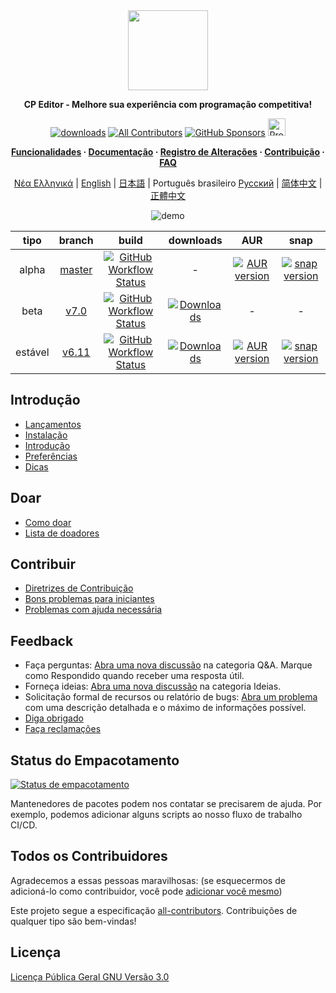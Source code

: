 
<div align="center">

<img src=assets/icon.ico width="128">

**CP Editor - Melhore sua experiência com programação competitiva!**

[![downloads](https://img.shields.io/github/downloads/cpeditor/cpeditor/total?style=for-the-badge)](https://github.com/cpeditor/cpeditor/releases)
[![All Contributors](https://img.shields.io/github/all-contributors/cpeditor/cpeditor?style=for-the-badge)](#all-contributors)
[![GitHub Sponsors](https://img.shields.io/github/sponsors/cpeditor?style=for-the-badge)](https://github.com/sponsors/cpeditor)
<a href="https://www.producthunt.com/posts/cp-editor" target="_blank"><img src="https://api.producthunt.com/widgets/embed-image/v1/featured.svg?post_id=283643&theme=dark" alt="Product Hunt" height="28"/></a>

**[Funcionalidades](https://cpeditor.org) · [Documentação](https://cpeditor.org/docs) · [Registro de Alterações](CHANGELOG.md) · [Contribuição](CONTRIBUTING_pt-BR.md) · [FAQ](https://cpeditor.org/docs/faq/)**

[Νέα Ελληνικά](README_el-GR.md) |
[English](README.md) |
[日本語](README_ja-JP.md) |
Português brasileiro
[Русский](README_ru-RU.md) |
[简体中文](README_zh-CN.md) |
[正體中文](README_zh-TW.md)

![demo](assets/demo.gif)

|  tipo  |                           branch                           |                                                                                                       build                                                                                                        |                                                                   downloads                                                                    |                                                         AUR                                                         |                                                snap                                                  |
| :----: | :--------------------------------------------------------: | :----------------------------------------------------------------------------------------------------------------------------------------------------------------------------------------------------------------: | :--------------------------------------------------------------------------------------------------------------------------------------------: | :-----------------------------------------------------------------------------------------------------------------: | :--------------------------------------------------------------------------------------------------: |
| alpha  | [master](https://github.com/cpeditor/cpeditor/tree/master) | [![GitHub Workflow Status](https://github.com/cpeditor/cpeditor/workflows/CI:%20Build%20Test/badge.svg?branch=master&event=push)](https://github.com/cpeditor/cpeditor/actions?query=event%3Apush+branch%3Amaster) |                                                                       -                                                                        | [![AUR version](https://img.shields.io/aur/version/cpeditor-git)](https://aur.archlinux.org/packages/cpeditor-git/) |  [![snap version](https://badgen.net/snapcraft/v/cpeditor/amd64/edge)](https://snapcraft.io/cpeditor)
|  beta  |   [v7.0](https://github.com/cpeditor/cpeditor/tree/v7.0)   |   [![GitHub Workflow Status](https://github.com/cpeditor/cpeditor/workflows/CI:%20Build%20Test/badge.svg?branch=v7.0&event=push)](https://github.com/cpeditor/cpeditor/actions?query=event%3Apush+branch%3Av7.0)   | [![Downloads](https://img.shields.io/github/downloads/cpeditor/cpeditor/7.0.1/total)](https://github.com/cpeditor/cpeditor/releases/tag/7.0.1) |                                                          -                                                          |                                                   -
| estável |   [v6.11](https://github.com/cpeditor/cpeditor/tree/v6.11)   |   [![GitHub Workflow Status](https://github.com/cpeditor/cpeditor/workflows/CI:%20Build%20Test/badge.svg?branch=v6.11&event=push)](https://github.com/cpeditor/cpeditor/actions?query=event%3Apush+branch%3Av6.11)   | [![Downloads](https://img.shields.io/github/downloads/cpeditor/cpeditor/6.11.2/total)](https://github.com/cpeditor/cpeditor/releases/tag/6.11.2) |     [![AUR version](https://img.shields.io/aur/version/cpeditor)](https://aur.archlinux.org/packages/cpeditor/)     |  [![snap version](https://badgen.net/snapcraft/v/cpeditor/amd64/stable)](https://snapcraft.io/cpeditor)

</div>

## Introdução

-   [Lançamentos](https://github.com/cpeditor/cpeditor/releases)
-   [Instalação](https://cpeditor.org/docs/installation/)
-   [Introdução](https://cpeditor.org/docs/setup/)
-   [Preferências](https://cpeditor.org/docs/preferences)
-   [Dicas](https://cpeditor.org/docs/tips/)

## Doar

-   [Como doar](DONATE_pt-BR.md)
-   [Lista de doadores](DONORS.md)

## Contribuir

-   [Diretrizes de Contribuição](CONTRIBUTING.md)
-   [Bons problemas para iniciantes](https://github.com/cpeditor/cpeditor/issues?q=is%3Aissue+is%3Aopen+label%3A%22good+first+issue%22)
-   [Problemas com ajuda necessária](https://github.com/cpeditor/cpeditor/issues?q=is%3Aissue+is%3Aopen+label%3A%22help+wanted%22)

## Feedback

-   Faça perguntas: [Abra uma nova discussão](https://github.com/cpeditor/cpeditor/discussions/new) na categoria Q&A. Marque como Respondido quando receber uma resposta útil.
-   Forneça ideias: [Abra uma nova discussão](https://github.com/cpeditor/cpeditor/discussions/new) na categoria Ideias.
-   Solicitação formal de recursos ou relatório de bugs: [Abra um problema](https://github.com/cpeditor/cpeditor/issues/new/choose) com uma descrição detalhada e o máximo de informações possível.
-   [Diga obrigado](https://github.com/cpeditor/cpeditor/discussions/755)
-   [Faça reclamações](https://github.com/cpeditor/cpeditor/discussions/760)

## Status do Empacotamento

[![Status de empacotamento](https://repology.org/badge/vertical-allrepos/cpeditor.svg)](https://repology.org/project/cpeditor/versions)

Mantenedores de pacotes podem nos contatar se precisarem de ajuda. Por exemplo, podemos adicionar alguns scripts ao nosso fluxo de trabalho CI/CD.

## Todos os Contribuidores

Agradecemos a essas pessoas maravilhosas: (se esquecermos de adicioná-lo como contribuidor, você pode [adicionar você mesmo](https://allcontributors.org/docs/en/bot/usage))

<!-- ALL-CONTRIBUTORS-LIST:START - Não remova ou modifique esta seção -->
<!-- prettier-ignore-start -->
<!-- markdownlint-disable -->
<!-- Lista dos contribuidores continua igual -->
<!-- ALL-CONTRIBUTORS-LIST:END -->

Este projeto segue a especificação [all-contributors](https://github.com/all-contributors/all-contributors). Contribuições de qualquer tipo são bem-vindas!

## Licença

[Licença Pública Geral GNU Versão 3.0](LICENSE)
